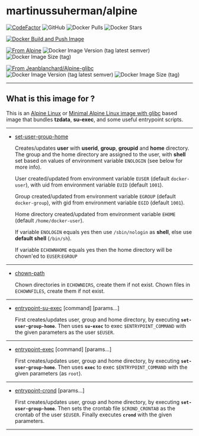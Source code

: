 # martinussuherman/alpine

[![CodeFactor](https://www.codefactor.io/repository/github/martinussuherman/alpine/badge)](https://www.codefactor.io/repository/github/martinussuherman/alpine)
![GitHub](https://img.shields.io/github/license/martinussuherman/alpine) ![Docker Pulls](https://img.shields.io/docker/pulls/martinussuherman/alpine) ![Docker Stars](https://img.shields.io/docker/stars/martinussuherman/alpine)

[![Docker Build and Push Image](https://github.com/martinussuherman/alpine/actions/workflows/docker-build-push.yml/badge.svg)](https://github.com/martinussuherman/alpine/actions/workflows/docker-build-push.yml)

[![From Alpine](https://img.shields.io/badge/FROM-alpine-brightgreen.svg)](https://hub.docker.com/_/alpine) ![Docker Image Version (tag latest semver)](https://img.shields.io/docker/v/martinussuherman/alpine/latest) ![Docker Image Size (tag)](https://img.shields.io/docker/image-size/martinussuherman/alpine/latest)

[![From Jeanblanchard/Alpine-glibc](https://img.shields.io/badge/FROM-jeanblanchard/alpine--glibc-brightgreen.svg)](https://hub.docker.com/r/jeanblanchard/alpine-glibc) ![Docker Image Version (tag latest semver)](https://img.shields.io/docker/v/martinussuherman/alpine/glibc) ![Docker Image Size (tag)](https://img.shields.io/docker/image-size/martinussuherman/alpine/glibc)

---

## What is this image for ?

This is an [Alpine Linux](https://hub.docker.com/_/alpine/) or [Minimal Alpine Linux image with glibc](https://hub.docker.com/r/jeanblanchard/alpine-glibc) based image that bundles **tzdata**, **su-exec**, and some useful entrypoint scripts.

---

* [set-user-group-home](https://github.com/martinussuherman/alpine/blob/master/set-user-group-home)

  Creates/updates **user** with **userid**, **group**, **groupid** and **home** directory.
  The group and the home directory are assigned to the user, with **shell** set based on values of environment variable ```ENOLOGIN``` (see below for more info).

  User created/updated from environment variable ```EUSER``` (default ```docker-user```), with uid from environment variable ```EUID``` (default ```1001```).

  Group created/updated from environment variable ```EGROUP``` (default ```docker-group```), with gid from environment variable ```EGID``` (default ```1001```).

  Home directory created/updated from environment variable ```EHOME``` (default ```/home/docker-user```).

  If variable ```ENOLOGIN``` equals yes then use ```/sbin/nologin``` as **shell**, else use **default shell** (```/bin/sh```).

  If variable ```ECHOWNHOME``` equals yes then the home directory will be chown'ed to ```EUSER```:```EGROUP```

---

* [chown-path](https://github.com/martinussuherman/alpine/blob/master/chown-path)

  Chown directories in ```ECHOWNDIRS```, create them if not exist.
  Chown files in ```ECHOWNFILES```, create them if not exist.

---

* [entrypoint-su-exec](https://github.com/martinussuherman/alpine/blob/master/entrypoint-su-exec)
[command] [params...]

  First creates/updates user, group and home directory, by executing **```set-user-group-home```**.
  Then uses **```su-exec```** to exec ```$ENTRYPOINT_COMMAND``` with the given parameters as the user ```$EUSER```.

---

* [entrypoint-exec](https://github.com/martinussuherman/alpine/blob/master/entrypoint-exec)
[command] [params...]

  First creates/updates user, group and home directory, by executing **```set-user-group-home```**.
  Then uses **```exec```** to exec ```$ENTRYPOINT_COMMAND``` with the given parameters (as ```root```).

---

* [entrypoint-crond](https://github.com/martinussuherman/alpine/blob/master/entrypoint-crond) [params...]

  First creates/updates user, group and home directory, by executing **```set-user-group-home```**.
  Then sets the crontab file ```$CROND_CRONTAB``` as the crontab of the user ```$EUSER```.
  Finally executes **```crond```** with the given parameters.

---
